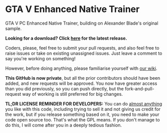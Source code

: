 # GTA V Enhanced Native Trainer

GTA V PC Enhanced Native Trainer, building on Alexander Blade's original sample.

**Looking for a download? Click [here](https://github.com/gtav-ent/GTAV-EnhancedNativeTrainer/releases) for the latest release.**

Coders, please, feel free to submit your pull requests, and also feel free to raise issues or take on existing unassigned issues. Just leave a comment to say you're working on something!

However, before doing anything, please familiarise yourself with [our wiki](https://github.com/gtav-ent/GTAV-EnhancedNativeTrainer/wiki).

**This GitHub is now private**, but all the prior contributors should have been added, and new requests will be approved. You now have greater access than you did previously, so you can push directly, but the fork-and-pull-request way of working is still preferred for big changes.

**TL;DR LICENSE REMINDER FOR DEVELOPERS:** You can do [almost anything](https://github.com/gtav-ent/GTAV-EnhancedNativeTrainer/wiki/Licensing-and-Distribution) you like with this code, including trying to sell it and not giving us credit for the work, but if you release something based on it, you need to make your code open source too. That's what the GPL means. If you don't manage to do this, I will come after you in a deeply tedious fashion.
